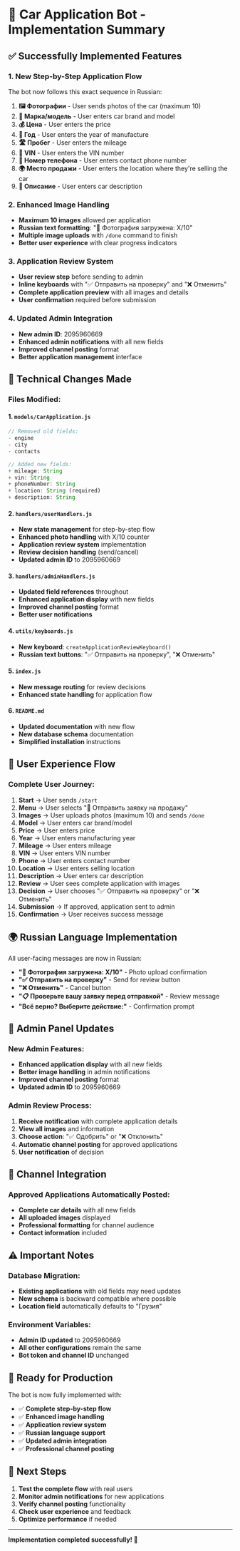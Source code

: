 # 🚗 Car Application Bot - Implementation Summary

## ✅ **Successfully Implemented Features**

### 1. **New Step-by-Step Application Flow**

The bot now follows this exact sequence in Russian:

1. **🖼️ Фотографии** - User sends photos of the car (maximum 10)
2. **🚗 Марка/модель** - User enters car brand and model
3. **💰 Цена** - User enters the price
4. **📅 Год** - User enters the year of manufacture
5. **🛣️ Пробег** - User enters the mileage
6. **🔑 VIN** - User enters the VIN number
7. **📱 Номер телефона** - User enters contact phone number
8. **🌍 Место продажи** - User enters the location where they're selling the car
9. **📝 Описание** - User enters car description

### 2. **Enhanced Image Handling**

- **Maximum 10 images** allowed per application
- **Russian text formatting**: "📸 Фотография загружена: X/10"
- **Multiple image uploads** with `/done` command to finish
- **Better user experience** with clear progress indicators

### 3. **Application Review System**

- **User review step** before sending to admin
- **Inline keyboards** with "✅ Отправить на проверку" and "❌ Отменить"
- **Complete application preview** with all images and details
- **User confirmation** required before submission

### 4. **Updated Admin Integration**

- **New admin ID**: 2095960669
- **Enhanced admin notifications** with all new fields
- **Improved channel posting** format
- **Better application management** interface

## 🔧 **Technical Changes Made**

### **Files Modified:**

#### 1. **`models/CarApplication.js`**

```javascript
// Removed old fields:
- engine
- city
- contacts

// Added new fields:
+ mileage: String
+ vin: String
+ phoneNumber: String
+ location: String (required)
+ description: String
```

#### 2. **`handlers/userHandlers.js`**

- **New state management** for step-by-step flow
- **Enhanced photo handling** with X/10 counter
- **Application review system** implementation
- **Review decision handling** (send/cancel)
- **Updated admin ID** to 2095960669

#### 3. **`handlers/adminHandlers.js`**

- **Updated field references** throughout
- **Enhanced application display** with new fields
- **Improved channel posting** format
- **Better user notifications**

#### 4. **`utils/keyboards.js`**

- **New keyboard**: `createApplicationReviewKeyboard()`
- **Russian text buttons**: "✅ Отправить на проверку", "❌ Отменить"

#### 5. **`index.js`**

- **New message routing** for review decisions
- **Enhanced state handling** for application flow

#### 6. **`README.md`**

- **Updated documentation** with new flow
- **New database schema** documentation
- **Simplified installation** instructions

## 🎯 **User Experience Flow**

### **Complete User Journey:**

1. **Start** → User sends `/start`
2. **Menu** → User selects "🚗 Отправить заявку на продажу"
3. **Images** → User uploads photos (maximum 10) and sends `/done`
4. **Model** → User enters car brand/model
5. **Price** → User enters price
6. **Year** → User enters manufacturing year
7. **Mileage** → User enters mileage
8. **VIN** → User enters VIN number
9. **Phone** → User enters contact number
10. **Location** → User enters selling location
11. **Description** → User enters car description
12. **Review** → User sees complete application with images
13. **Decision** → User chooses "✅ Отправить на проверку" or "❌ Отменить"
14. **Submission** → If approved, application sent to admin
15. **Confirmation** → User receives success message

## 🌍 **Russian Language Implementation**

All user-facing messages are now in Russian:

- **"📸 Фотография загружена: X/10"** - Photo upload confirmation
- **"✅ Отправить на проверку"** - Send for review button
- **"❌ Отменить"** - Cancel button
- **"📋 Проверьте вашу заявку перед отправкой"** - Review message
- **"Всё верно? Выберите действие:"** - Confirmation prompt

## 🔐 **Admin Panel Updates**

### **New Admin Features:**

- **Enhanced application display** with all new fields
- **Better image handling** in admin notifications
- **Improved channel posting** format
- **Updated admin ID** to 2095960669

### **Admin Review Process:**

1. **Receive notification** with complete application details
2. **View all images** and information
3. **Choose action**: "✅ Одобрить" or "❌ Отклонить"
4. **Automatic channel posting** for approved applications
5. **User notification** of decision

## 📱 **Channel Integration**

### **Approved Applications Automatically Posted:**

- **Complete car details** with all new fields
- **All uploaded images** displayed
- **Professional formatting** for channel audience
- **Contact information** included

## ⚠️ **Important Notes**

### **Database Migration:**

- **Existing applications** with old fields may need updates
- **New schema** is backward compatible where possible
- **Location field** automatically defaults to "Грузия"

### **Environment Variables:**

- **Admin ID updated** to 2095960669
- **All other configurations** remain the same
- **Bot token and channel ID** unchanged

## 🚀 **Ready for Production**

The bot is now fully implemented with:

- ✅ **Complete step-by-step flow**
- ✅ **Enhanced image handling**
- ✅ **Application review system**
- ✅ **Russian language support**
- ✅ **Updated admin integration**
- ✅ **Professional channel posting**

## 🔄 **Next Steps**

1. **Test the complete flow** with real users
2. **Monitor admin notifications** for new applications
3. **Verify channel posting** functionality
4. **Check user experience** and feedback
5. **Optimize performance** if needed

---

**Implementation completed successfully! 🎉**
